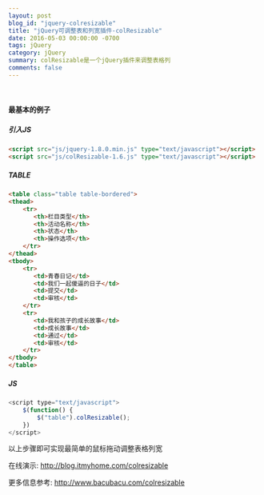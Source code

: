```yaml
---
layout: post
blog_id: "jquery-colresizable"
title: "jQuery可调整表和列宽插件-colResizable"
date: 2016-05-03 00:00:00 -0700
tags: jQuery
category: jQuery
summary: colResizable是一个jQuery插件来调整表格列
comments: false
---
```

<br>

#### 最基本的例子

##### **引入JS**

```html
<script src="js/jquery-1.8.0.min.js" type="text/javascript"></script>
<script src="js/colResizable-1.6.js" type="text/javascript"></script>
```

##### **TABLE**

```html
<table class="table table-bordered">
<thead>
	<tr>
	   <th>栏目类型</th>
	   <th>活动名称</th>
	   <th>状态</th>
	   <th>操作选项</th>
	</tr>
</thead>
<tbody>
	<tr>
	   <td>青春日记</td>
	   <td>我们一起傻逼的日子</td>
	   <td>提交</td>
	   <td>审核</td>
	</tr>
	<tr>
	   <td>我和孩子的成长故事</td>
	   <td>成长故事</td>
	   <td>通过</td>
	   <td>审核</td>
	</tr>
</tbody>
</table>
```

##### **JS**

```js
<script type="text/javascript">
	$(function() {
		$("table").colResizable();
	})
</script>
```

以上步骤即可实现最简单的鼠标拖动调整表格列宽

在线演示: <a href="http://blog.itmyhome.com/colresizable">http://blog.itmyhome.com/colresizable</a>

更多信息参考: <a href="http://www.bacubacu.com/colresizable">http://www.bacubacu.com/colresizable</a>

<br>